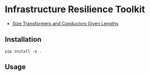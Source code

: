 # Infrastructure Resilience Toolkit

- [Size Transformers and Conductors Given Lengths](https://crosscompute.net/a/size-transformers-and-conductors-given-lengths)

## Installation

```
pip install -e .
```

## Usage

